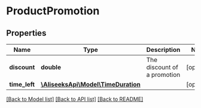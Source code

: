 # ProductPromotion

## Properties
Name | Type | Description | Notes
------------ | ------------- | ------------- | -------------
**discount** | **double** | The discount of a promotion | [optional] 
**time_left** | [**\AliseeksApi\Model\TimeDuration**](TimeDuration.md) |  | [optional] 

[[Back to Model list]](../README.md#documentation-for-models) [[Back to API list]](../README.md#documentation-for-api-endpoints) [[Back to README]](../README.md)


